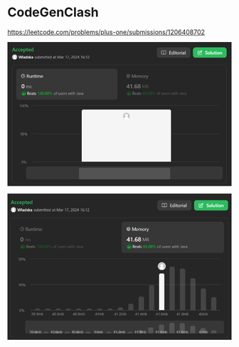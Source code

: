 # CodeGenClash

https://leetcode.com/problems/plus-one/submissions/1206408702

![runtime](./images/leetcodesummary/runtime.png)

![memory](./images/leetcodesummary/memory.png)